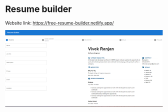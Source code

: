 # Resume builder

Website link: https://free-resume-builder.netlify.app/

 ![Resume builder](./resume-builder.png)

